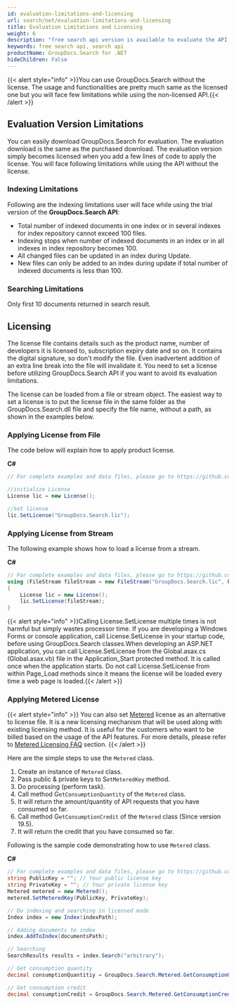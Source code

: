```yaml
---
id: evaluation-limitations-and-licensing
url: search/net/evaluation-limitations-and-licensing
title: Evaluation Limitations and Licensing
weight: 6
description: "free search api version is available to evaluate the API which will be similar as licensed but with few limitations."
keywords: free search api, search api
productName: GroupDocs.Search for .NET
hideChildren: False
---
```

{{< alert style="info" >}}You can use GroupDocs.Search without the license. The usage and functionalities are pretty much same as the licensed one but you will face few limitations while using the non-licensed API.{{< /alert >}}

## Evaluation Version Limitations

You can easily download GroupDocs.Search for evaluation. The evaluation download is the same as the purchased download. The evaluation version simply becomes licensed when you add a few lines of code to apply the license. You will face following limitations while using the API without the license.  

### Indexing Limitations

Following are the indexing limitations user will face while using the trial version of the **GroupDocs.Search API**:

*   Total number of indexed documents in one index or in several indexes for index repository cannot exceed 100 files.
*   Indexing stops when number of indexed documents in an index or in all indexes in index repository becomes 100.
*   All changed files can be updated in an index during Update.
*   New files can only be added to an index during update if total number of indexed documents is less than 100.

### Searching Limitations

Only first 10 documents returned in search result.

## Licensing 

The license file contains details such as the product name, number of developers it is licensed to, subscription expiry date and so on. It contains the digital signature, so don't modify the file. Even inadvertent addition of an extra line break into the file will invalidate it. You need to set a license before utilizing GroupDocs.Search API if you want to avoid its evaluation limitations. 

The license can be loaded from a file or stream object. The easiest way to set a license is to put the license file in the same folder as the GroupDocs.Search.dll file and specify the file name, without a path, as shown in the examples below.

### Applying License from File

The code below will explain how to apply product license.

**C#**

```csharp
// For complete examples and data files, please go to https://github.com/groupdocs-search/GroupDocs.Search-for-.NET

//initialize License
License lic = new License();

//Set license
lic.SetLicense("GroupDocs.Search.lic");
```

### Applying License from Stream

The following example shows how to load a license from a stream.

**C#**

```csharp
// For complete examples and data files, please go to https://github.com/groupdocs-search/GroupDocs.Search-for-.NET
using (FileStream fileStream = new FileStream("GroupDocs.Search.lic", FileMode.Open, FileAccess.Read))
{
    License lic = new License();
    lic.SetLicense(fileStream);
}
```

{{< alert style="info" >}}Calling License.SetLicense multiple times is not harmful but simply wastes processor time. If you are developing a Windows Forms or console application, call License.SetLicense in your startup code, before using GroupDocs.Search classes.When developing an ASP.NET application, you can call License.SetLicense from the Global.asax.cs (Global.asax.vb) file in the Application_Start protected method. It is called once when the application starts. Do not call License.SetLicense from within Page_Load methods since it means the license will be loaded every time a web page is loaded.{{< /alert >}}

### Applying Metered License

{{< alert style="info" >}}
You can also set [Metered](https://reference.groupdocs.com/net/search/groupdocs.search/metered) license as an alternative to license file. It is a new licensing mechanism that will be used along with existing licensing method. It is useful for the customers who want to be billed based on the usage of the API features. For more details, please refer to [Metered Licensing FAQ](https://purchase.groupdocs.com/faqs/licensing/metered) section.
{{< /alert >}}

Here are the simple steps to use the `Metered` class.

1.  Create an instance of `Metered` class.
2.  Pass public & private keys to S`etMeteredKey` method.
3.  Do processing (perform task).
4.  Call method G`etConsumptionQuantity` of the `Metered` class.
5.  It will return the amount/quantity of API requests that you have consumed so far.
6.  Call method G`etConsumptionCredit` of the `Metered` class (Since version 19.5).
7.  It will return the credit that you have consumed so far.

Following is the sample code demonstrating how to use `Metered` class.

**C#**

```csharp
// For complete examples and data files, please go to https://github.com/groupdocs-search/GroupDocs.Search-for-.NET
string PublicKey = ""; // Your public license key
string PrivateKey = ""; // Your private license key
Metered metered = new Metered();
metered.SetMeteredKey(PublicKey, PrivateKey);

// Do indexing and searching in licensed mode 
Index index = new Index(indexPath);

// Adding documents to index
index.AddToIndex(documentsPath);

// Searching
SearchResults results = index.Search("arbitrary");

// Get consumption quantity
decimal consumptionQuantitiy = GroupDocs.Search.Metered.GetConsumptionQuantity();

// Get consumption credit
decimal consumptionCredit = GroupDocs.Search.Metered.GetConsumptionCredit();
```
